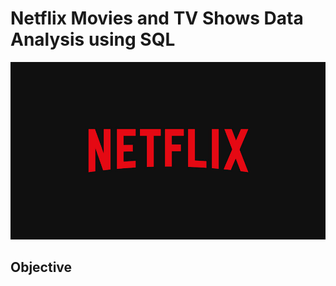 # Netflix Movies and TV Shows Data Analysis using SQL

![Netflix Logo](https://github.com/konetipavankalyan626/netflix_sql_project/blob/main/netflix.jpg)

## Objective

